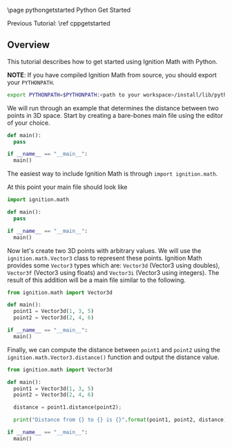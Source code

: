 \page pythongetstarted Python Get Started

Previous Tutorial: \ref cppgetstarted

## Overview

This tutorial describes how to get started using Ignition Math with Python.

**NOTE**: If you have compiled Ignition Math from source, you should export
your `PYTHONPATH`.

```bash
export PYTHONPATH=$PYTHONPATH:<path to your workspace>/install/lib/python
```

We will run through an example that determines the distance between two
points in 3D space. Start by creating a bare-bones main file using the
editor of your choice.

```python
def main():
  pass

if __name__ == "__main__":
  main()
```

The easiest way to include Ignition Math is through `import ignition.math`.

At this point your main file should look like

```python
import ignition.math

def main():
  pass

if __name__ == "__main__":
  main()
```

Now let's create two 3D points with arbitrary values. We will use the
`ignition.math.Vector3` class to represent these points. Ignition Math provides
some `Vector3` types which are: `Vector3d` (Vector3 using doubles), `Vector3f` (Vector3 using floats)
and `Vector3i` (Vector3 using integers). The result of this addition will be a
main file similar to the following.

```python
from ignition.math import Vector3d

def main():
  point1 = Vector3d(1, 3, 5)
  point2 = Vector3d(2, 4, 6)

if __name__ == "__main__":
  main()
```

Finally, we can compute the distance between `point1` and `point2` using the
`ignition.math.Vector3.distance()` function and output the distance value.

```python
from ignition.math import Vector3d

def main():
  point1 = Vector3d(1, 3, 5)
  point2 = Vector3d(2, 4, 6)

  distance = point1.distance(point2);

  print("Distance from {} to {} is {}".format(point1, point2, distance))

if __name__ == "__main__":
  main()
```
